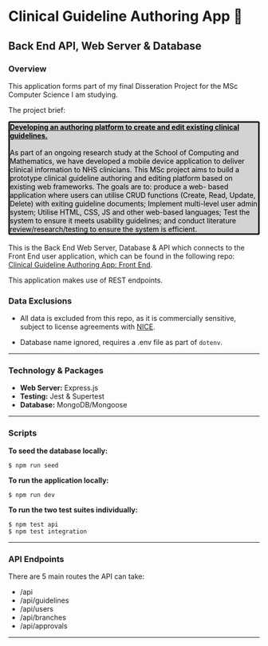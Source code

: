 # Clinical Guideline Authoring App 🏥

## Back End API, Web Server & Database

### Overview

This application forms part of my final Disseration Project for the MSc Computer Science I am studying.

The project brief:

<div style="background: lightgrey; border-style: solid; border-color: black; border-radius: 3px; color: black;">
<strong><u>Developing an authoring platform to create and edit existing clinical guidelines.</u></strong>
<br />
<br />
As part of an ongoing research study at the School of Computing and Mathematics, we have developed a mobile device application to deliver clinical information to NHS clinicians. This MSc project aims to build a prototype clinical guideline authoring and editing platform based on existing web frameworks. The goals are to: produce a web- based application where users can utilise CRUD functions (Create, Read, Update, Delete) with exiting guideline documents; Implement multi-level user admin system; Utilise HTML, CSS, JS and other web-based languages; Test the system to ensure it meets usability guidelines; and conduct literature review/research/testing to ensure the system is efficient.

</div>

<br />
This is the Back End Web Server, Database & API which connects to the Front End user application, which can be found in the following repo: <a href="https://github.com/leekli/clinical-guideline-app-FE">Clinical Guideline Authoring App: Front End</a>.

This application makes use of REST endpoints.

### Data Exclusions

- All data is excluded from this repo, as it is commercially sensitive, subject to license agreements with <a href="https://www.nice.org.uk/">NICE</a>.

- Database name ignored, requires a .env file as part of `dotenv`.

<hr>

### Technology & Packages

- <strong>Web Server:</strong> Express.js
- <strong>Testing:</strong> Jest & Supertest
- <strong>Database:</strong> MongoDB/Mongoose

<hr>

### Scripts

<strong>To seed the database locally:</strong>

```
$ npm run seed
```

<strong>To run the application locally:</strong>

```
$ npm run dev
```

<strong>To run the two test suites individually:</strong>

```
$ npm test api
$ npm test integration
```

<hr>

### API Endpoints

There are 5 main routes the API can take:

- /api
- /api/guidelines
- /api/users
- /api/branches
- /api/approvals

<hr>
